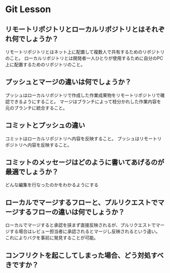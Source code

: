 # Git Lesson

## リモートリポジトリとローカルリポジトリとはそれぞれ何でしょうか？

リモートリポジトリとはネット上に配置して複数人で共有するためのリポジトリのこと。
ローカルリポジトリとは開発者一人ひとりが使用するために自分のPC上に配置するためのリポジトリのこと。

## プッシュとマージの違いは何でしょうか？
プッシュはローカルリポジトリで作成した作業成果物をリモートリポジトリで確認できるようにすること。
マージはブランチによって枝分かれした作業内容を元のブランチに統合すること。

## コミットとプッシュの違い
コミットはローカルリポジトリへ内容を反映すること。
プッシュはリモートリポジトリへ内容を反映すること。

## コミットのメッセージはどのように書いてあげるのが最適でしょうか？
どんな編集を行なったのかをわかるようにする


## ローカルでマージするフローと、プルリクエストでマージするフローの違いは何でしょうか？
ローカルでマージすると承認を挟まず直接反映されるが、プルリクエストでマージする場合はレビュー担当者に承認されるとマージし反映されるという違い。
これによりバクを事前に発見することが可能。


## コンフリクトを起こしてしまった場合、どう対処すべきですか？